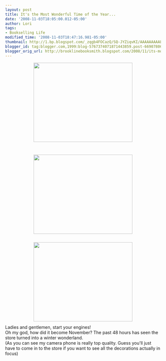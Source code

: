 ```yaml
---
layout: post
title: It's the Most Wonderful Time of the Year...
date: '2008-11-03T18:05:00.012-05:00'
author: Lori
tags:
- Bookselling Life
modified_time: '2008-11-03T18:47:16.981-05:00'
thumbnail: http://1.bp.blogspot.com/_zqgb4FOCazQ/SQ-JYZiqvKI/AAAAAAAAALg/L04pRAF5JpQ/s72-c/holidaystore3.JPG
blogger_id: tag:blogger.com,1999:blog-5767374071871443859.post-6690780629996533071
blogger_orig_url: http://brooklinebooksmith.blogspot.com/2008/11/its-most-wonderful-time-of-year.html
---
```


<a href="http://1.bp.blogspot.com/_zqgb4FOCazQ/SQ-JYZiqvKI/AAAAAAAAALg/L04pRAF5JpQ/s1600-h/holidaystore3.JPG"><img id="BLOGGER_PHOTO_ID_5264577541685558434" style="DISPLAY: block; MARGIN: 0px auto 10px; WIDTH: 320px; CURSOR: hand; HEIGHT: 256px; TEXT-ALIGN: center" alt="" src="http://1.bp.blogspot.com/_zqgb4FOCazQ/SQ-JYZiqvKI/AAAAAAAAALg/L04pRAF5JpQ/s320/holidaystore3.JPG" border="0" /></a><br /><div><a href="http://3.bp.blogspot.com/_zqgb4FOCazQ/SQ-JYAlVLyI/AAAAAAAAALY/P6GtwDGwEQs/s1600-h/holidaystore2.JPG"><img id="BLOGGER_PHOTO_ID_5264577534985842466" style="DISPLAY: block; MARGIN: 0px auto 10px; WIDTH: 320px; CURSOR: hand; HEIGHT: 256px; TEXT-ALIGN: center" alt="" src="http://3.bp.blogspot.com/_zqgb4FOCazQ/SQ-JYAlVLyI/AAAAAAAAALY/P6GtwDGwEQs/s320/holidaystore2.JPG" border="0" /></a><br /><div></div><div><a href="http://1.bp.blogspot.com/_zqgb4FOCazQ/SQ-JYEE7-1I/AAAAAAAAALQ/j7dywYFK-xg/s1600-h/holidaystore1.JPG"><img id="BLOGGER_PHOTO_ID_5264577535923714898" style="DISPLAY: block; MARGIN: 0px auto 10px; WIDTH: 320px; CURSOR: hand; HEIGHT: 256px; TEXT-ALIGN: center" alt="" src="http://1.bp.blogspot.com/_zqgb4FOCazQ/SQ-JYEE7-1I/AAAAAAAAALQ/j7dywYFK-xg/s320/holidaystore1.JPG" border="0" /></a></div><div></div><div>Ladies and gentlemen, start your engines! <div><div><div><div><div></div><div>Oh my god, how did it become November? The past 48 hours has seen the store turned into a winter wonderland. </div><div></div><div>(As you can see my camera phone is really top quality. Guess you'll just have to come in to the store if you want to see all the decorations actually in focus) </div></div></div></div></div></div></div>